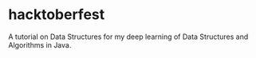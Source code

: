 # hacktoberfest
A tutorial on Data Structures for my deep learning of Data Structures and Algorithms in Java.
